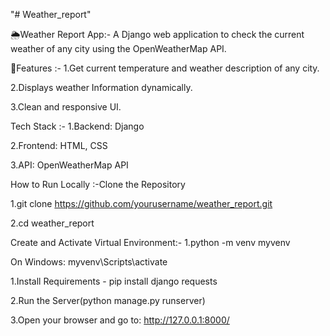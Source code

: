 "# Weather_report"

🌦️Weather Report App:-
A Django web application to check the current weather of any city using the OpenWeatherMap API.

🚀Features :-
1.Get current temperature and weather description of any city.

2.Displays weather Information dynamically. 

3.Clean and responsive UI.

Tech Stack :-
1.Backend: Django 

2.Frontend: HTML, CSS 

3.API: OpenWeatherMap API

How to Run Locally :-Clone the Repository

1.git clone https://github.com/yourusername/weather_report.git

2.cd weather_report

Create and Activate Virtual Environment:- 
1.python -m venv myvenv

On Windows: myvenv\Scripts\activate

1.Install Requirements - pip install django requests

2.Run the Server(python manage.py runserver)

3.Open your browser and go to: http://127.0.0.1:8000/
